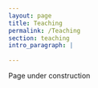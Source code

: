 ```yaml
---
layout: page
title: Teaching
permalink: /Teaching
section: teaching
intro_paragraph: |
  
---
```

Page under construction

